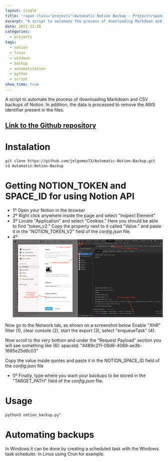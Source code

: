 ```yaml
---
layout: single
title: '<span class="projects">Automatic Notion Backup - Project</span>'
excerpt: "A script to automate the process of downloading Markdown and CSV backups of Notion. In addition, the data is processed to remove the AWS identifier present in the files."
date: 2021-12-28
categories:
  - projects
tags:  
  - notion
  - linux
  - windows
  - backup
  - automatitation
  - python
  - script
show_time: true
---
```


A script to automate the process of downloading Markdown and CSV backups of Notion. In addition, the data is processed to remove the AWS identifier present in the files.

## [Link to the Github repository](https://github.com/jmlgomez73/Automatic-Notion-Backup)

# Instalation
```
git clone https://github.com/jmlgomez73/Automatic-Notion-Backup.git
cd Automatic-Notion-Backup
```

# Getting NOTION_TOKEN and SPACE_ID for using Notion API

- 1º Open your Notion in the browser
- 2º Right click anywhere inside the page and select "Inspect Element"
- 3º Locate "Application" and select "Cookies." Here you should be able to find "token_v2." Copy the property next to it called "Value." and paste it in the "NOTION_TOKEN_V2" field of the *config.json* file.
- 4º
<a href="/assets/images/automatic-notion-backup/notion.png"><img src="/assets/images/automatic-notion-backup/notion.png" alt="automatic-notion-backup"></a>

Now go to the Network tab, as shown on a screenshot below Enable "XHR" filter (1), clear console (2), start the export (3), select "enqueueTask" (4).
  
Now scroll to the very bottom and under the “Request Payload” section you will see something like (6):
spaceId: "4489c211-09d6-4069-ae3b-1665e25d6c03"

Copy the value inside quotes and paste it in the NOTION_SPACE_ID field of the *config.json* file

- 5º Finally, type where you want your backups to be stored in the "TARGET_PATH" field of the *config.json* file.

# Usage

```
python3 notion_backup.py"
```

# Automating backups

In Windows it can be done by creating a scheduled task with the Windows task scheduler.
In Linux using Cron for example.
